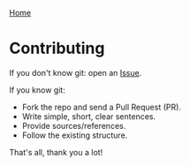 [Home](./README.md)

# Contributing

If you don't know git: open an [Issue](https://github.com/bastienmichaux/notes/issues).

If you know git:
- Fork the repo and send a Pull Request (PR).
- Write simple, short, clear sentences.
- Provide sources/references.
- Follow the existing structure.

That's all, thank you a lot!
